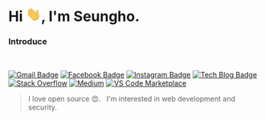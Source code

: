 # Hi <img src="./assets/Hi.gif" width="30">, I'm Seungho.

### Introduce

<br />
<!--[![Notion](https://img.shields.io/badge/-Notion-lightgray?style=for-the-badge&logo=notion&link=https://www.notion.so/Sh031224-46a88056930f4550bc1e542b468c743e)](https://www.notion.so/Sh031224-46a88056930f4550bc1e542b468c743e)-->

<!--[![Hits](https://hits.seeyoufarm.com/api/count/incr/badge.svg?url=https%3A%2F%2Fgithub.com%2FSh031224&count_bg=%23666666&title_bg=%23A0A0A0&icon=react.svg&icon_color=%2308BEF7&title=hits&edge_flat=false)](https://hits.seeyoufarm.com)-->

[![Gmail Badge](https://img.shields.io/badge/-Gmail-c14438?logo=Gmail&logoColor=white&link=mailto:1cktmdgh2@gmail.com&style=for-the-badge)](mailto:1cktmdgh2@gmail.com)
[![Facebook Badge](https://img.shields.io/badge/-Facebook-1877f2?style=for-the-badge&logo=facebook&logoColor=white&link=hhttps://www.facebook.com/profile.php?id=100048700034135)](https://www.facebook.com/profile.php?id=100048700034135)
[![Instagram Badge](https://img.shields.io/badge/-Instagram-E4405F?style=for-the-badge&logo=instagram&logoColor=white&link=https://instagram.com/sh031224)](https://instagram.com/sh031224)
[![Tech Blog Badge](https://img.shields.io/badge/-Tech%20blog-5373f8?style=for-the-badge&link=https://slog.website)](https://slog.website)
[![Stack Overflow](https://img.shields.io/badge/-StackOverflow-black?style=for-the-badge&logo=stackoverflow&link=https://stackoverflow.com/users/12651185/sh031224)](https://stackoverflow.com/users/12651185/sh031224)
[![Medium](https://img.shields.io/badge/-medium-black?style=for-the-badge&logo=medium&link=https://medium.com/@sh031224)](https://medium.com/@sh031224)
[![VS Code Marketplace](https://img.shields.io/badge/-MarketPlace-5E5E5E?style=for-the-badge&logo=microsoft&logoColor=white&link=https://marketplace.visualstudio.com/publishers/sh031224)](https://marketplace.visualstudio.com/publishers/sh031224)


> I love open source 😍. &nbsp; I'm interested in web development and security.

<!-- ### Technology stack -->

<!-- <img width="730px" src="https://user-images.githubusercontent.com/51149996/104853602-4fb7e780-5945-11eb-97c4-4c7bde20b526.png" /> -->
<!--
<table>
  <thead>
    <tr>
      <td width="78px"></td>
      <td>Language</td>
      <td>Description</td>
      <td width="130px">Progress</td>
  </thead>
  <tbody>
    <tr>
      <td>
        <code>
          <img width="40px" src="./assets/react.png" />
        </code>
      </td>
      <td>
        React
      </td>
      <td>
        I mainly create projects I want to make in TypeScript.
      </td>
      <td>
        <img width="100px" src="https://progress-bar.dev/80" />
      </td>
    </tr>
    <tr>
      <td>
        <code>
          <img width="40px" src="./assets/next.png" />
        </code>
      </td>
      <td>
        Next.js
      </td>
      <td>
        Use for projects that require SSR.
      </td>
      <td>
        <img width="100px" src="https://progress-bar.dev/65" />
      </td>
    </tr>
    <tr>
      <td>
        <code>
        <img width="40px" src="./assets/vue.png" />
        </code>
      </td>
      <td>
        Vue.js
      </td>
      <td>
        I use when making a simple project.
      </td>
      <td>
        <img width="100px" src="https://progress-bar.dev/85" />
      </td>
    </tr>
    <tr>
      <td>
        <code>
        <img width="40px" src="./assets/nuxt.png" />
      </td>
      </code>
      <td>
        Nuxt.js
      </td>
      <td>
        I am using it because I like the fact that Vue supports SSR.
      </td>
      <td width="118px">
        <img width="100px" src="https://progress-bar.dev/75" />
      </td>
    </tr>
    <tr>
      <td>
        <code>
        <img width="40px" src="./assets/express.png" />
        </code>
      </td>
      <td>
        Express
      </td>
      <td>
        I can make Rest api with Express.
      </td>
      <td>
        <img width="100px" src="https://progress-bar.dev/75" />
      </td>
    </tr>
    <tr>
      <td>
        <code>
        <img width="40px" src="./assets/typeorm.png" />
        </code>
      </td>
      <td>
        TypeORM
      </td>
      <td>
        I mainly make servers with TypeORM.
      </td>
      <td>
        <img width="100px" src="https://progress-bar.dev/70" />
      </td>
    </tr>
    <tr>
      <td>
        <code>
        <img width="40px" src="./assets/springboot.png" />
        </code>
      </td>
      <td>
        Spring Boot
      </td>
      <td>
        I can develop multiple Rest Api Servers.
      </td>
      <td>
        <img width="100px" src="https://progress-bar.dev/70" />
      </td>
    </tr>
    <tr>
      <td>
        <code>
        <img width="40px" src="./assets/kotlin.png" />
        </code>
      </td>
      <td>
        Kotlin
      </td>
      <td>
        I like kotlin grammar.
      </td>
      <td>
        <img width="100px" src="https://progress-bar.dev/55" />
      </td>
    </tr>
    <tr>
      <td>
        <code>
        <img width="40px" src="./assets/docker.png" />
        </code>
      </td>
      <td>
        Docker
      </td>
      <td>
        I am trying to deploy a lot with docker.
      </td>
      <td>
        <img width="100px" src="https://progress-bar.dev/45" />
      </td>
    </tr>
  </tbody>
</table>
-->
